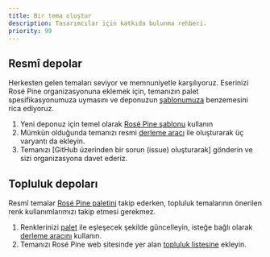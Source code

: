 ```yaml
---
title: Bir tema oluştur
description: Tasarımcılar için katkıda bulunma rehberi.
priority: 99
---
```


## Resmî depolar

Herkesten gelen temaları seviyor ve memnuniyetle karşılıyoruz. 
Eserinizi Rosé Pine organizasyonuna eklemek için, temanızın palet spesifikasyonumuza uymasını 
ve deponuzun [şablonumuza](https://github.com/rose-pine/rose-pine-template) benzemesini rica ediyoruz.

1. Yeni deponuz için temel olarak 
   [Rosé Pine şablonu](https://github.com/rose-pine/rose-pine-template) kullanın
2. Mümkün olduğunda temanızı resmi [derleme aracı](https://github.com/rose-pine/build) ile oluşturarak üç varyantı da ekleyin.
3. Temanızı [GitHub üzerinden bir sorun (issue) oluşturarak] gönderin ve sizi organizasyona davet ederiz.

## Topluluk depoları

Resmî temalar [Rosé Pine paletini](/palette/ingredients) takip ederken, 
topluluk temalarının önerilen renk kullanımlarımızı takip etmesi gerekmez.

1. Renklerinizi [palet](/palette/ingredients) ile eşleşecek şekilde güncelleyin, 
   isteğe bağlı olarak [derleme aracını](https://github.com/rose-pine/build) kullanın.
2. Temanızı Rosé Pine web sitesinde yer alan [topluluk listesine](https://github.com/rose-pine/rose-pine-site/blob/main/src/data/community-repos.json) ekleyin.
